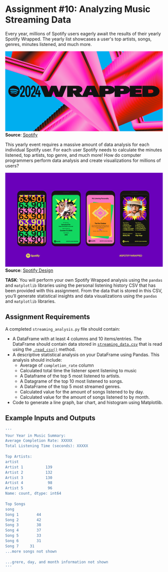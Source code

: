 # Assignment #10: Analyzing Music Streaming Data

Every year, millions of Spotify users eagerly await the results of their yearly Spotify Wrapped. The yearly list showcases a user's top artists, songs, genres, minutes listened, and much more.

![Spotify Wrapped](img/Wrapped.png)
**Source**: [Spotify](https://newsroom.spotify.com/2024-12-04/the-art-and-science-behind-spotify-wrapped/)

This yearly event requires a massive amount of data analysis for each individual Spotify user. For each user Spotify needs to calculate the minutes listened, top artists, top genre, and much more! How do computer programmers perform data analysis and create visualizations for millions of users?

![Spotify ](img/Spotify.png)
**Source**: [Spotify Design](https://spotify.design/article/making-moves-designing-motion-for-2022-wrapped)

**TASK**: You will perform your own Spotify Wrapped analysis using the `pandas` and `matplotlib` libraries using the personal listening history CSV that has been provided with this assignment. From the data that is stored in this CSV, you’ll generate statistical insights and data visualizations using the `pandas` and `matplotlib` libraries.

## Assignment Requirements

A completed `streaming_analysis.py` file should contain:
- A DataFrame with at least 4 columns and 10 items/entries. The DataFrame should contain data stored in [`streaming_data.csv`](streaming_data.csv) that is read using the [`.read_csv()`](https://www.w3schools.com/python/pandas/pandas_csv.asp) method.
- A descriptive statistical analysis on your DataFrame using Pandas. This analysis should include:
    - Average of `completion_rate` column
    - Calculated total time the listener spent listening to music
    - A Dataframe of the top 5 most listened to artists. 
    - A Datagrame of the top 10 most listened to songs.
    - A DataFrame of the top 5 most streamed genres.
    - Calculated value for the amount of songs listened to by day.
    - Calculated value for the amount of songs listened to by month.
- Code to generate a line graph, bar chart, and histogram using Matplotlib.

## Example Inputs and Outputs

```bash
'''
Your Year in Music Summary: 
Average Completion Rate: XXXXX 
Total Listening Time (seconds): XXXXX

Top Artists: 
artist 
Artist 1          139 
Artist 2          132 
Artist 3          130 
Artist 4           98 
Artist 5           96 
Name: count, dtype: int64

Top Songs
song 
Song 1        44 
Song 2        42 
Song 3        38 
Song 4        37 
Song 5        33 
Song 6        31 
Song 7     31
...more songs not shown

...grere, day, and month information not shown
'''
```